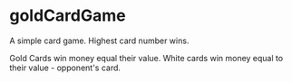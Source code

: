 # goldCardGame
A simple card game. Highest card number wins.

Gold Cards win money equal their value.
White cards win money equal to their value - opponent's card.
